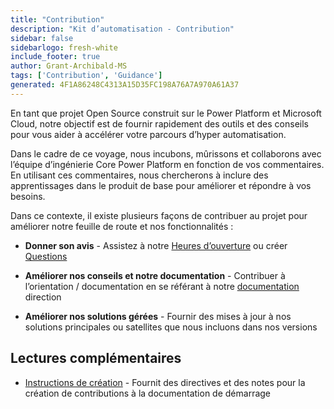 ```yaml
---
title: "Contribution"
description: "Kit d’automatisation - Contribution"
sidebar: false
sidebarlogo: fresh-white
include_footer: true
author: Grant-Archibald-MS
tags: ['Contribution', 'Guidance']
generated: 4F1A86248C4313A15D35FC198A76A7A970A61A37
---
```


En tant que projet Open Source construit sur le Power Platform et Microsoft Cloud, notre objectif est de fournir rapidement des outils et des conseils pour vous aider à accélérer votre parcours d’hyper automatisation.

Dans le cadre de ce voyage, nous incubons, mûrissons et collaborons avec l’équipe d’ingénierie Core Power Platform en fonction de vos commentaires. En utilisant ces commentaires, nous chercherons à inclure des apprentissages dans le produit de base pour améliorer et répondre à vos besoins.

Dans ce contexte, il existe plusieurs façons de contribuer au projet pour améliorer notre feuille de route et nos fonctionnalités :

- **Donner son avis** - Assistez à notre [Heures d’ouverture](/fr/office-hours) ou créer [Questions](/fr/contribution/feedback)

- **Améliorer nos conseils et notre documentation** - Contribuer à l’orientation / documentation en se référant à notre [documentation](/fr/contribution/documentation) direction

- **Améliorer nos solutions gérées** - Fournir des mises à jour à nos solutions principales ou satellites que nous incluons dans nos versions

## Lectures complémentaires

- [Instructions de création](/fr/contribution/authoring) - Fournit des directives et des notes pour la création de contributions à la documentation de démarrage
